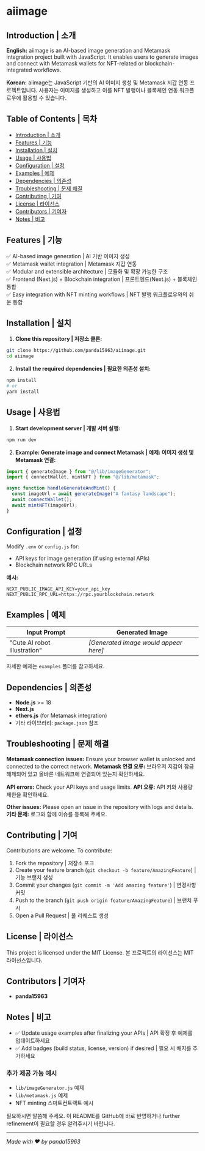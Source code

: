# aiimage

## Introduction | 소개

**English:**
aiimage is an AI-based image generation and Metamask integration project built with JavaScript. It enables users to generate images and connect with Metamask wallets for NFT-related or blockchain-integrated workflows.

**Korean:**
aiimage는 JavaScript 기반의 AI 이미지 생성 및 Metamask 지갑 연동 프로젝트입니다. 사용자는 이미지를 생성하고 이를 NFT 발행이나 블록체인 연동 워크플로우에 활용할 수 있습니다.

## Table of Contents | 목차

- [Introduction | 소개](#introduction--소개)
- [Features | 기능](#features--기능)
- [Installation | 설치](#installation--설치)
- [Usage | 사용법](#usage--사용법)
- [Configuration | 설정](#configuration--설정)
- [Examples | 예제](#examples--예제)
- [Dependencies | 의존성](#dependencies--의존성)
- [Troubleshooting | 문제 해결](#troubleshooting--문제-해결)
- [Contributing | 기여](#contributing--기여)
- [License | 라이선스](#license--라이선스)
- [Contributors | 기여자](#contributors--기여자)
- [Notes | 비고](#notes--비고)

## Features | 기능

✅ AI-based image generation | AI 기반 이미지 생성  
✅ Metamask wallet integration | Metamask 지갑 연동  
✅ Modular and extensible architecture | 모듈화 및 확장 가능한 구조  
✅ Frontend (Next.js) + Blockchain integration | 프론트엔드(Next.js) + 블록체인 통합  
✅ Easy integration with NFT minting workflows | NFT 발행 워크플로우와의 쉬운 통합  

## Installation | 설치

1. **Clone this repository | 저장소 클론:**
```bash
git clone https://github.com/panda15963/aiimage.git
cd aiimage
```

2. **Install the required dependencies | 필요한 의존성 설치:**
```bash
npm install
# or
yarn install
```

## Usage | 사용법

1. **Start development server | 개발 서버 실행:**
```bash
npm run dev
```

2. **Example: Generate image and connect Metamask | 예제: 이미지 생성 및 Metamask 연결:**
```javascript
import { generateImage } from "@/lib/imageGenerator";
import { connectWallet, mintNFT } from "@/lib/metamask";

async function handleGenerateAndMint() {
  const imageUrl = await generateImage("A fantasy landscape");
  await connectWallet();
  await mintNFT(imageUrl);
}
```

## Configuration | 설정

Modify `.env` or `config.js` for:
- API keys for image generation (if using external APIs)
- Blockchain network RPC URLs

**예시:**
```env
NEXT_PUBLIC_IMAGE_API_KEY=your_api_key
NEXT_PUBLIC_RPC_URL=https://rpc.yourblockchain.network
```

## Examples | 예제

| Input Prompt | Generated Image |
|--------------|----------------|
| "Cute AI robot illustration" | *[Generated image would appear here]* |

자세한 예제는 `examples` 폴더를 참고하세요.

## Dependencies | 의존성

- **Node.js** >= 18
- **Next.js**
- **ethers.js** (for Metamask integration)
- 기타 라이브러리: `package.json` 참조

## Troubleshooting | 문제 해결

**Metamask connection issues:** Ensure your browser wallet is unlocked and connected to the correct network.
**Metamask 연결 오류:** 브라우저 지갑이 잠금 해제되어 있고 올바른 네트워크에 연결되어 있는지 확인하세요.

**API errors:** Check your API keys and usage limits.
**API 오류:** API 키와 사용량 제한을 확인하세요.

**Other issues:** Please open an issue in the repository with logs and details.
**기타 문제:** 로그와 함께 이슈를 등록해 주세요.

## Contributing | 기여

Contributions are welcome. To contribute:

1. Fork the repository | 저장소 포크
2. Create your feature branch (`git checkout -b feature/AmazingFeature`) | 기능 브랜치 생성
3. Commit your changes (`git commit -m 'Add amazing feature'`) | 변경사항 커밋
4. Push to the branch (`git push origin feature/AmazingFeature`) | 브랜치 푸시
5. Open a Pull Request | 풀 리퀘스트 생성

## License | 라이선스

This project is licensed under the MIT License.
본 프로젝트의 라이선스는 MIT 라이선스입니다.

## Contributors | 기여자

- **panda15963**

## Notes | 비고

- ✅ Update usage examples after finalizing your APIs | API 확정 후 예제를 업데이트하세요
- ✅ Add badges (build status, license, version) if desired | 필요 시 배지를 추가하세요

### 추가 제공 가능 예시

- `lib/imageGenerator.js` 예제
- `lib/metamask.js` 예제
- NFT minting 스마트컨트랙트 예시

필요하시면 말씀해 주세요. 이 README를 GitHub에 바로 반영하거나 further refinement이 필요할 경우 알려주시기 바랍니다.

---

*Made with ❤️ by panda15963*
